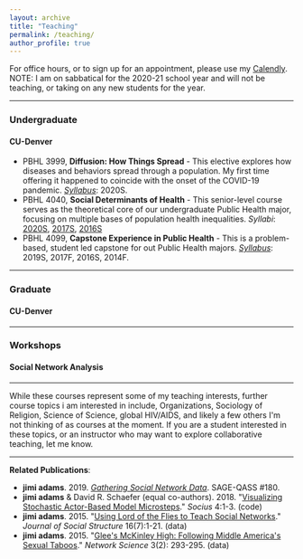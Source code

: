 ```yaml
---
layout: archive
title: "Teaching"
permalink: /teaching/
author_profile: true
---
```

For office hours, or to sign up for an appointment, please use my [Calendly](https://calendly.com/jimiadams).<br>
NOTE: I am on sabbatical for the 2020-21 school year and will not be teaching, or taking on any new students for the year.

_____

### Undergraduate
#### CU-Denver
  - PBHL 3999, **Diffusion: How Things Spread** - This elective explores how diseases and behaviors spread through a population. My first time offering it happened to coincide with the onset of the COVID-19 pandemic. [*Syllabus*](../files/2020S_PBHL3999_syllabus.pdf): 2020S.
  - PBHL 4040, **Social Determinants of Health** - This senior-level course serves as the theoretical core of our undergraduate Public Health major, focusing on multiple  bases of population health inequalities. *Syllabi*: 
    [2020S](../files/2020S_PBHL4040_syllabus.pdf), 
    [2017S](../files/2017S_PBHL4040_syllabus.pdf),
    [2016S](../files/2016S_PBHL4040_syllabus.pdf)
  - PBHL 4099, **Capstone Experience in Public Health** - This is a problem-based, student led capstone for out Public Health majors. [*Syllabus*](../files/2019S_PBHL4099_syllabus.pdf): 2019S, 2017F, 2016S, 2014F.

_____
### Graduate
#### CU-Denver
_____

### Workshops
#### Social Network Analysis
_____
While these courses represent some of my teaching interests, further course topics i am interested in include, Organizations, Sociology of Religion, Science of Science, global HIV/AIDS, and likely a few others I'm not thinking of as courses at the moment. If you are a student interested in these topics, or an instructor who may want to explore collaborative teaching, let me know.

_____

**Related Publications**: 

  - **jimi adams**. 2019. *[Gathering Social Network Data](https://us.sagepub.com/en-us/nam/gathering-social-network-data/book260973)*. SAGE-QASS #180.
  - **jimi adams** & David R. Schaefer (equal co-authors). 2018. "[Visualizing Stochastic Actor-Based Model Microsteps](https://journals.sagepub.com/doi/10.1177/2378023118816545)." *Socius* 4:1-3. (code)
  - **jimi adams**. 2015. "[Using Lord of the Flies to Teach Social Networks](https://www.exeley.com/journal_of_social_structure/doi/10.21307/joss-2019-017)." *Journal of Social Structure* 16(7):1-21. (data)
  - **jimi adams**. 2015. "[Glee's McKinley High: Following Middle America's Sexual Taboos](../files/2015_NS.pdf)." *Network Science* 3(2): 293-295. (data)